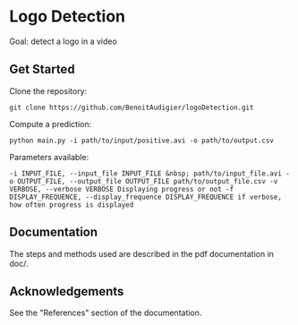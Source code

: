 # Logo Detection

Goal: detect a logo in a video

## Get Started

Clone the repository:

`
git clone https://github.com/BenoitAudigier/logoDetection.git
`

Compute a prediction:

`python main.py -i path/to/input/positive.avi -o path/to/output.csv`

Parameters available:

`
  -i INPUT_FILE, --input_file INPUT_FILE &nbsp;
                        path/to/input_file.avi
  -o OUTPUT_FILE, --output_file OUTPUT_FILE
                        path/to/output_file.csv
  -v VERBOSE, --verbose VERBOSE
                        Displaying progress or not
  -f DISPLAY_FREQUENCE, --display_frequence DISPLAY_FREQUENCE
                        if verbose, how often progress is displayed
`

## Documentation

The steps and methods used are described in the pdf documentation in doc/.

## Acknowledgements

See the "References" section of the documentation.
